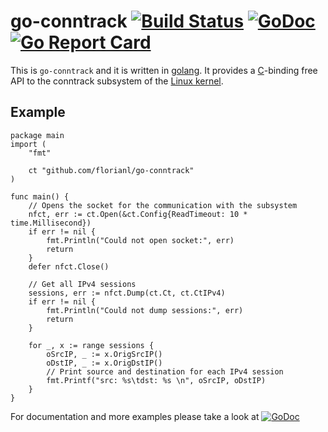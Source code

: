 go-conntrack [![Build Status](https://travis-ci.org/florianl/go-conntrack.svg?branch=master)](https://travis-ci.org/florianl/go-conntrack) [![GoDoc](https://godoc.org/github.com/florianl/go-conntrack?status.svg)](https://godoc.org/github.com/florianl/go-conntrack) [![Go Report Card](https://goreportcard.com/badge/github.com/florianl/go-conntrack)](https://goreportcard.com/report/github.com/florianl/go-conntrack)
============

This is `go-conntrack` and it is written in [golang](https://golang.org/). It provides a [C](https://en.wikipedia.org/wiki/C_(programming_language))-binding free API to the conntrack subsystem of the [Linux kernel](https://www.kernel.org).

Example
-------

```golang
package main
import (
    "fmt"

    ct "github.com/florianl/go-conntrack"
)

func main() {
    // Opens the socket for the communication with the subsystem
    nfct, err := ct.Open(&ct.Config{ReadTimeout: 10 * time.Millisecond})
    if err != nil {
        fmt.Println("Could not open socket:", err)
        return
    }
    defer nfct.Close()

    // Get all IPv4 sessions
    sessions, err := nfct.Dump(ct.Ct, ct.CtIPv4)
    if err != nil {
        fmt.Println("Could not dump sessions:", err)
        return
    }

    for _, x := range sessions {
        oSrcIP, _ := x.OrigSrcIP()
        oDstIP, _ := x.OrigDstIP()
        // Print source and destination for each IPv4 session
        fmt.Printf("src: %s\tdst: %s \n", oSrcIP, oDstIP)
    }
}
```

For documentation and more examples please take a look at [![GoDoc](https://godoc.org/github.com/florianl/go-conntrack?status.svg)](https://godoc.org/github.com/florianl/go-conntrack)